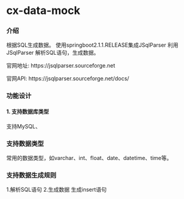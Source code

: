 # cx-data-mock

### 介绍
根据SQL生成数据。
使用springboot2.1.1.RELEASE集成JSqlParser 
利用JSqlParser 解析SQL语句，生成数据。
<p>官网地址: https://jsqlparser.sourceforge.net</p>
<p>官网API: https://jsqlparser.sourceforge.net/docs/</p>

### 功能设计
 #### 1. 支持数据库类型
 支持MySQL、
 ### 支持数据类型
 常用的数据类型，如varchar、int、float、date、datetime、time等。
 
 ### 支持数据生成规则   
  1.解析SQL语句
  2.生成数据
  生成insert语句

 